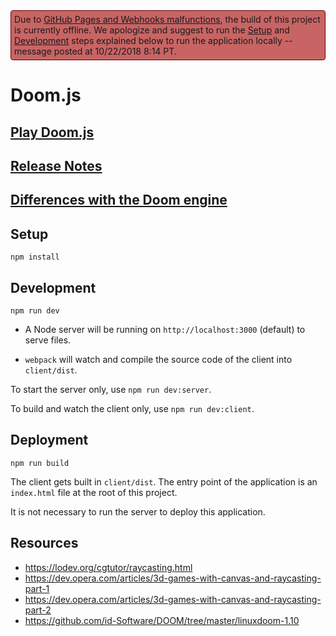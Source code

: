 <div style="background: rgb(200, 100, 100); border: 1px solid rgb(100, 0, 0); border-radius: 4px; padding: 5px">Due to <a href="https://status.github.com/messages">GitHub Pages and Webhooks malfunctions</a>, the build of this project is currently offline. We apologize and suggest to run the <a href="#setup">Setup</a> and <a href="development">Development</a> steps explained below to run the application locally -- message posted at 10/22/2018 8:14 PT.</div>

# Doom.js

## [Play Doom.js](https://doom.yvesgurcan.com)

## [Release Notes](NOTES.md)

## [Differences with the Doom engine](VANILLA.md)

## Setup

```npm install```

## Development

```npm run dev```

* A Node server will be running on `http://localhost:3000` (default) to serve files.

* `webpack` will watch and compile the source code of the client into `client/dist`.

To start the server only, use `npm run dev:server`.

To build and watch the client only, use `npm run dev:client`.

## Deployment

```npm run build```

The client gets built in `client/dist`. The entry point of the application is an `index.html` file at the root of this project.

It is not necessary to run the server to deploy this application.

## Resources

* <https://lodev.org/cgtutor/raycasting.html>
* <https://dev.opera.com/articles/3d-games-with-canvas-and-raycasting-part-1>
* <https://dev.opera.com/articles/3d-games-with-canvas-and-raycasting-part-2>
* <https://github.com/id-Software/DOOM/tree/master/linuxdoom-1.10>
